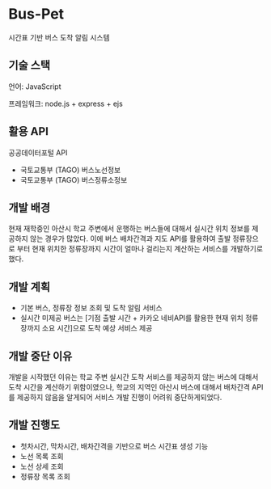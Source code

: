 # Bus-Pet
시간표 기반 버스 도착 알림 시스템

## 기술 스택
언어: JavaScript

프레임워크: node.js + express + ejs

## 활용 API
공공데이터포털 API
* 국토교통부 (TAGO) 버스노선정보
* 국토교통부 (TAGO) 버스정류소정보

## 개발 배경
현재 재학중인 아산시 학교 주변에서 운행하는 버스들에 대해서 실시간 위치 정보를 제공하지 않는 경우가 많았다.
이에 버스 배차간격과 지도 API를 활용하여 출발 정류장으로 부터 현재 위치한 정류장까지 시간이 얼마나 걸리는지 계산하는 서비스를 개발하기로 했다.

## 개발 계획
* 기본 버스, 정류장 정보 조회 및 도착 알림 서비스
* 실시간 미제공 버스는 [기점 출발 시간 + 카카오 네비API를 활용한 현재 위치 정류장까지 소요 시간]으로 도착 예상 서비스 제공

## 개발 중단 이유
개발을 시작했던 이유는 학교 주변 실시간 도착 서비스를 제공하지 않는 버스에 대해서 도착 시간을 계산하기 위함이였으나,
학교의 지역인 아산시 버스에 대해서 배차간격 API를 제공하지 않음을 알게되어 서비스 개발 진행이 어려워 중단하게되었다.

## 개발 진행도
* 첫차시간, 막차시간, 배차간격을 기반으로 버스 시간표 생성 기능
* 노선 목록 조회
* 노선 상세 조회
* 정류장 목록 조회

